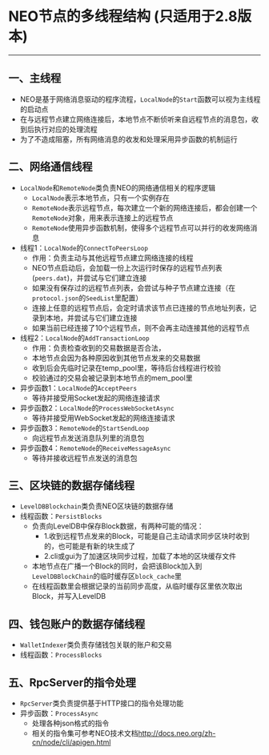 # NEO节点的多线程结构 (只适用于2.8版本)
---
## 一、主线程
* NEO是基于网络消息驱动的程序流程，`LocalNode`的`Start`函数可以视为主线程的启动点
* 在与远程节点建立网络连接后，本地节点不断侦听来自远程节点的消息包，收到后执行对应的处理流程
* 为了不造成阻塞，所有网络消息的收发和处理采用异步函数的机制运行

## 二、网络通信线程
* `LocalNode`和`RemoteNode`类负责NEO的网络通信相关的程序逻辑
  * `LocalNode`表示本地节点，只有一个实例存在
  * `RemoteNode`表示远程节点，每次建立一个新的网络连接后，都会创建一个`RemoteNode`对象，用来表示连接上的远程节点
  * `RemoteNode`使用异步函数机制，使得多个远程节点可以并行的收发网络消息
* 线程1：`LocalNode`的`ConnectToPeersLoop`
  * 作用：负责主动与其他远程节点建立网络连接的线程
  * NEO节点启动后，会加载一份上次运行时保存的远程节点列表(`peers.dat`)，并尝试与它们建立连接
  * 如果没有保存过的远程节点列表，会尝试与种子节点建立连接（在`protocol.json`的`SeedList`里配置）
  * 连接上任意的远程节点后，会定时请求该节点已连接的节点地址列表，记录到本地，并尝试与它们建立连接
  * 如果当前已经连接了10个远程节点，则不会再主动连接其他的远程节点
* 线程2：`LocalNode`的`AddTransactionLoop`
  * 作用：负责检查收到的交易数据是否合法，
  * 本地节点会因为各种原因收到其他节点发来的交易数据
  * 收到后会先临时记录在temp_pool里，等待后台线程进行校验
  * 校验通过的交易会被记录到本地节点的mem_pool里
* 异步函数1：`LocalNode`的`AcceptPeers`
  * 等待并接受用Socket发起的网络连接请求    
* 异步函数2：`LocalNode`的`ProcessWebSocketAsync`
  * 等待并接受用WebSocket发起的网络连接请求 
* 异步函数3：`RemoteNode`的`StartSendLoop`
  * 向远程节点发送消息队列里的消息包
* 异步函数4：`RemoteNode`的`ReceiveMessageAsync`
  * 等待并接收远程节点发送的消息包

## 三、区块链的数据存储线程
* `LevelDBBlockchain`类负责NEO区块链的数据存储
* 线程函数：`PersistBlocks`
  * 负责向LevelDB中保存Block数据，有两种可能的情况：
    * 1.收到远程节点发来的Block，可能是自己主动请求同步区块时收到的，也可能是有新的块生成了
    * 2.cli或gui为了加速区块同步过程，加载了本地的区块缓存文件
  * 本地节点在广播一个Block的同时，会把该Block加入到`LevelDBBlockChain`的临时缓存区`block_cache`里
  * 在线程函数里会根据记录的当前同步高度，从临时缓存区里依次取出Block，并写入LevelDB

## 四、钱包账户的数据存储线程
* `WalletIndexer`类负责存储钱包关联的账户和交易
* 线程函数：`ProcessBlocks`

## 五、RpcServer的指令处理
* `RpcServer`类负责提供基于HTTP接口的指令处理功能
* 异步函数：`ProcessAsync`
  * 处理各种json格式的指令
  * 相关的指令集可参考NEO技术文档<http://docs.neo.org/zh-cn/node/cli/apigen.html>
